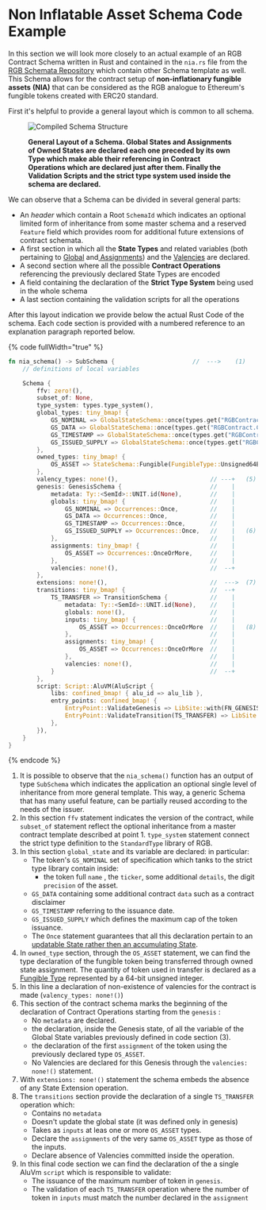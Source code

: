 # Non Inflatable Asset Schema Code Example

In this section we will look more closely to an actual example of an RGB Contract Schema written in Rust and contained in the `nia.rs` file from the [RGB Schemata Repository](https://github.com/RGB-WG/rgb-schemata/blob/master/src/nia.rs) which contain other Schema template as well.  This Schema allows for the contract setup of **non-inflationary fungible assets** **(NIA)** that can be considered as the RGB analogue to Ethereum's fungible tokens created with ERC20 standard.&#x20;

First it's helpful to provide a general layout which is common to all schema.&#x20;

<figure><img src="../../.gitbook/assets/compiled_schema_structure.png" alt="Compiled Schema Structure"><figcaption><p><strong>General Layout of a Schema. Global States and Assignments of Owned States are declared each one preceded by its own Type which make able their referencing in Contract Operations which are declared just after them.  Finally the Validation Scripts and the strict type system used inside the schema are declared.</strong>  </p></figcaption></figure>

We can observe that a Schema can be divided in several general parts:

* An _header_ which contain a Root `SchemaId` which indicates an optional limited form of inheritance from some master schema and a reserved `Feature` field which provides room for additional future extensions of contract schemata.
* A first section in which all the **State Types**  and related variables (both pertaining to [Global](../../rgb-state-and-operations/components-of-a-contract-operation.md#global-state) and[ Assignments](../../rgb-state-and-operations/components-of-a-contract-operation.md#assignments)) and the [Valencies](../../annexes/glossary.md#valency) are declared.
* A second section where all the possible **Contract Operations** referencing the previously declared State Types are encoded
* A field containing the declaration of the **Strict Type System** being used in the whole schema
* A last section containing the validation scripts for all the operations&#x20;

After this layout indication we provide below the actual Rust Code of the schema. Each code section is provided with a numbered reference to an explanation paragraph reported below.

{% code fullWidth="true" %}
```rust
fn nia_schema() -> SubSchema {                      //  --->    (1) 
    // definitions of local variables

    Schema {
        ffv: zero!(),                                                                           // --+                                                      
        subset_of: None,                                                                        //   |  (2) 
        type_system: types.type_system(),                                                       // --+     
        global_types: tiny_bmap! {                                                              // --+
            GS_NOMINAL => GlobalStateSchema::once(types.get("RGBContract.DivisibleAssetSpec")), //   |  
            GS_DATA => GlobalStateSchema::once(types.get("RGBContract.ContractData")),          //   |
            GS_TIMESTAMP => GlobalStateSchema::once(types.get("RGBContract.Timestamp")),        //   |  (3)
            GS_ISSUED_SUPPLY => GlobalStateSchema::once(types.get("RGBContract.Amount")),       //   |
        },                                                                                      // --+
        owned_types: tiny_bmap! {                                               // --+
            OS_ASSET => StateSchema::Fungible(FungibleType::Unsigned64Bit),     //   |  (4)
        },                                                                      // --+                    
        valency_types: none!(),                          // ---+   (5)
        genesis: GenesisSchema {                         //    |
            metadata: Ty::<SemId>::UNIT.id(None),        //    |
            globals: tiny_bmap! {                        //    |
                GS_NOMINAL => Occurrences::Once,         //    |  
                GS_DATA => Occurrences::Once,            //    |
                GS_TIMESTAMP => Occurrences::Once,       //    |
                GS_ISSUED_SUPPLY => Occurrences::Once,   //    |   (6) 
            },                                           //    |
            assignments: tiny_bmap! {                    //    |
                OS_ASSET => Occurrences::OnceOrMore,     //    | 
            },                                           //    |
            valencies: none!(),                          //  --+                 
        },
        extensions: none!(),                             //  --->  (7) 
        transitions: tiny_bmap! {                        //  --+      
            TS_TRANSFER => TransitionSchema {            //    |
                metadata: Ty::<SemId>::UNIT.id(None),    //    |
                globals: none!(),                        //    |
                inputs: tiny_bmap! {                     //    |
                    OS_ASSET => Occurrences::OnceOrMore  //    |   (8)
                },                                       //    |
                assignments: tiny_bmap! {                //    |
                    OS_ASSET => Occurrences::OnceOrMore  //    |
                },                                       //    |
                valencies: none!(),                      //    |
            }                                            //  --+ 
        },
        script: Script::AluVM(AluScript {                                                                 // -+
            libs: confined_bmap! { alu_id => alu_lib },                                                   //  |
            entry_points: confined_bmap! {                                                                // (9)
                EntryPoint::ValidateGenesis => LibSite::with(FN_GENESIS_OFFSET, alu_id),                  //  |
                EntryPoint::ValidateTransition(TS_TRANSFER) => LibSite::with(FN_TRANSFER_OFFSET, alu_id), // -+
            },
        }),
    }
}
```
{% endcode %}

1. It is possible to observe that the `nia_schema()` function has an output of type `SubSchema` which indicates the application an optional single level of inheritance from more general template. This way, a generic Schema that has many useful feature, can be partially reused according to the needs of the issuer.&#x20;
2. In this section `ffv` statement indicates the version of the contract, while `subset_of` statement reflect the optional inheritance from a master contract template described at point 1. `type_system` statement connect the strict type definition to the `StandardType` library of RGB.
3. In this section `global_state` and its variable are declared: in particular:
   * &#x20;The token's `GS_NOMINAL` set of specification which tanks to the strict type library contain inside:
     * &#x20;the token full `name` , the  `ticker`, some additional `details`, the digit `precision`  of the asset.
   * `GS_DATA` containing some additional contract `data` such as a contract disclaimer
   * `GS_TIMESTAMP` referring to the issuance date.
   * `GS_ISSUED_SUPPLY` which defines the maximum cap of the token issuance.
   * The `Once` statement guarantees that all this declaration pertain to an [updatable State rather then an accumulating State](../../rgb-state-and-operations/components-of-a-contract-operation.md#state-update-methods-and-rules).
4. In `owned_type` section, through the `OS_ASSET` statement, we can find the type declaration of the fungible token being transferred through owned state assignment. The quantity of token used in transfer is declared as a [Fungible Type](../../rgb-state-and-operations/components-of-a-contract-operation.md#owned-states) represented by a 64-bit unsigned integer.
5. In this line a declaration of non-existence of valencies for the contract  is made (`valency_types: none!()`)
6. This section of the contract schema marks the beginning of the declaration of Contract Operations starting from the `genesis` :
   * No `metadata` are declared.&#x20;
   * the declaration, inside the Genesis state, of all the variable of the Global State variables previously defined in code section (3).
   * the declaration of the first `assignment` of the token using the previously declared type `OS_ASSET`.
   * No Valencies are declared for this Genesis through the `valencies: none!()`  statement.&#x20;
7. With  `extensions: none!()` statement the schema embeds the absence of any State Extension operation.&#x20;
8. The `transitions` section provide the declaration of a single `TS_TRANSFER` operation which:
   * Contains no `metadata`
   * Doesn't update the global state (it was defined only in genesis)
   * Takes as `inputs`  at leas one or more `OS_ASSET` types.&#x20;
   * Declare the `assignments` of the very same `OS_ASSET` type as those of the inputs.
   * Declare absence of Valencies committed inside the operation.
9. In this final code section we can find the declaration of the a single AluVm `script` which  is responsible to validate:
   * The issuance of the maximum number of token in `genesis`.
   * The validation of each `TS_TRANSFER` operation  where the number of token in `inputs` must match the number declared in the `assignment`

##

##
